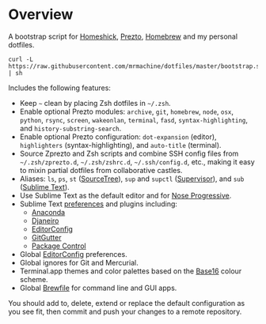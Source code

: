 Overview
========

A bootstrap script for [Homeshick][homeshick], [Prezto][prezto],
[Homebrew][homebrew] and my personal dotfiles.

	curl -L https://raw.githubusercontent.com/mrmachine/dotfiles/master/bootstrap.sh | sh

Includes the following features:

  * Keep `~` clean by placing Zsh dotfiles in `~/.zsh`.
  * Enable optional Prezto modules: `archive`, `git`, `homebrew`, `node`,
    `osx`, `python`, `rsync`, `screen`, `wakeonlan`, `terminal`, `fasd`,
    `syntax-highlighting`, and `history-substring-search`.
  * Enable optional Prezto configuration: `dot-expansion` (editor),
    `highlighters` (syntax-highlighting), and `auto-title` (terminal).
  * Source Zprezto and Zsh scripts and combine SSH config files from
    `~/.zsh/zprezto.d`, `~/.zsh/zshrc.d`, `~/.ssh/config.d`, etc., making it
    easy to mixin partial dotfiles from collaborative castles.
  * Aliases: `ls`, `ps`, `st` ([SourceTree][sourcetree]), `sup` and `supctl`
    ([Supervisor][supervisor]), and `sub` ([Sublime Text][sublime-text]).
  * Use Sublime Text as the default editor and for
    [Nose Progressive][nose-progressive].
  * Sublime Text [preferences][st-preferences] and plugins including:
      * [Anaconda][st-anaconda]
      * [Djaneiro][st-djaneiro]
      * [EditorConfig][st-editorconfig]
      * [GitGutter][st-gitgutter]
      * [Package Control][st-package-control]
  * Global [EditorConfig][editorconfig] preferences.
  * Global ignores for Git and Mercurial.
  * Terminal.app themes and color palettes based on the [Base16][base16]
    colour scheme.
  * Global [Brewfile][homebrew-brewfile] for command line and GUI apps.

You should add to, delete, extend or replace the default configuration as you
see fit, then commit and push your changes to a remote repository.

[base16]: https://github.com/chriskempson/base16
[editorconfig]: http://editorconfig.org
[homebrew]: http://brew.sh
[homebrew-brewfile]: https://github.com/Homebrew/homebrew-bundle
[homeshick]: https://github.com/andsens/homeshick/
[nose-progressive]: https://github.com/erikrose/nose-progressive
[prezto]: https://github.com/sorin-ionescu/prezto/
[sourcetree]: http://www.sourcetreeapp.com/
[st-anaconda]: https://github.com/DamnWidget/anaconda
[st-djaneiro]: https://github.com/squ1b3r/Djaneiro
[st-editorconfig]: https://github.com/sindresorhus/editorconfig-sublime
[st-gitgutter]: https://github.com/jisaacks/GitGutter
[st-package-control]: https://github.com/wbond/sublime_package_control
[st-preferences]: https://github.com/mrmachine/dotfiles/tree/master/home/Library/Application%20Support/Sublime%20Text%203/Packages/User
[sublime-text]: http://www.sublimetext.com/
[supervisor]: http://supervisord.org/
